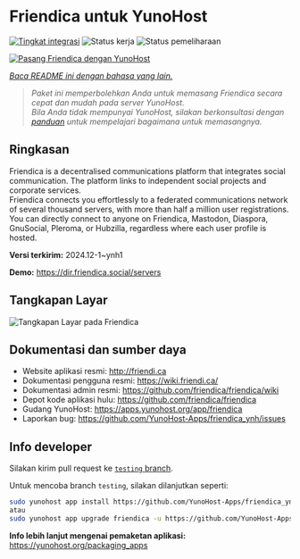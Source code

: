 <!--
N.B.: README ini dibuat secara otomatis oleh <https://github.com/YunoHost/apps/tree/master/tools/readme_generator>
Ini TIDAK boleh diedit dengan tangan.
-->

# Friendica untuk YunoHost

[![Tingkat integrasi](https://apps.yunohost.org/badge/integration/friendica)](https://ci-apps.yunohost.org/ci/apps/friendica/)
![Status kerja](https://apps.yunohost.org/badge/state/friendica)
![Status pemeliharaan](https://apps.yunohost.org/badge/maintained/friendica)

[![Pasang Friendica dengan YunoHost](https://install-app.yunohost.org/install-with-yunohost.svg)](https://install-app.yunohost.org/?app=friendica)

*[Baca README ini dengan bahasa yang lain.](./ALL_README.md)*

> *Paket ini memperbolehkan Anda untuk memasang Friendica secara cepat dan mudah pada server YunoHost.*  
> *Bila Anda tidak mempunyai YunoHost, silakan berkonsultasi dengan [panduan](https://yunohost.org/install) untuk mempelajari bagaimana untuk memasangnya.*

## Ringkasan

Friendica is a decentralised communications platform that integrates social communication. The platform links to independent social projects and corporate services.  
Friendica connects you effortlessly to a federated communications network of several thousand servers, with more than half a million user registrations. You can directly connect to anyone on Friendica, Mastodon, Diaspora, GnuSocial, Pleroma, or Hubzilla, regardless where each user profile is hosted.


**Versi terkirim:** 2024.12-1~ynh1

**Demo:** <https://dir.friendica.social/servers>

## Tangkapan Layar

![Tangkapan Layar pada Friendica](./doc/screenshots/friendica-vier-profile.png)

## Dokumentasi dan sumber daya

- Website aplikasi resmi: <http://friendi.ca>
- Dokumentasi pengguna resmi: <https://wiki.friendi.ca/>
- Dokumentasi admin resmi: <https://github.com/friendica/friendica/wiki>
- Depot kode aplikasi hulu: <https://github.com/friendica/friendica>
- Gudang YunoHost: <https://apps.yunohost.org/app/friendica>
- Laporkan bug: <https://github.com/YunoHost-Apps/friendica_ynh/issues>

## Info developer

Silakan kirim pull request ke [`testing` branch](https://github.com/YunoHost-Apps/friendica_ynh/tree/testing).

Untuk mencoba branch `testing`, silakan dilanjutkan seperti:

```bash
sudo yunohost app install https://github.com/YunoHost-Apps/friendica_ynh/tree/testing --debug
atau
sudo yunohost app upgrade friendica -u https://github.com/YunoHost-Apps/friendica_ynh/tree/testing --debug
```

**Info lebih lanjut mengenai pemaketan aplikasi:** <https://yunohost.org/packaging_apps>
